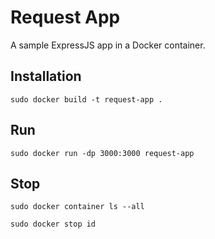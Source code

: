 # Request App

A sample ExpressJS app in a Docker container.

## Installation

`sudo docker build -t request-app .`

## Run

`sudo docker run -dp 3000:3000 request-app`

## Stop

`sudo docker container ls --all`

`sudo docker stop id`